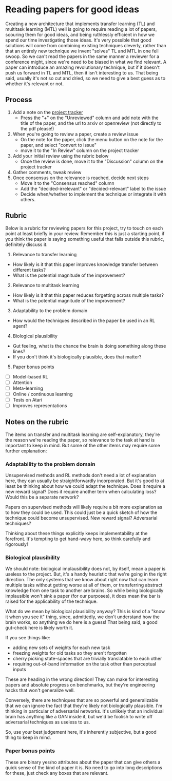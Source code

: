 # Reading papers for good ideas

Creating a new architecture that implements transfer learning (TL) and multitask learning (MTL) well is going to require reading a lot of papers, scouring them for good ideas, and being ruthlessly efficient in how we spend our time investigating those ideas.
It's very possible that good solutions will come from combining existing techniques cleverly, rather than that an entirely new technique we invent "solves" TL and MTL in one fell swoop.
So we can't read the papers in the same manner a reviewer for a conference might, since we're need to be biased in what we find relevant.
A paper can introduce an amazing revolutionary technique, but if it doesn't push us forward in TL and MTL, then it isn't interesting to us.
That being said, usually it's not so cut and dried, so we need to give a best guess as to whether it's relevant or not.

## Process

1. Add a note on the [project tracker](https://github.com/AI-ON/Multitask-and-Transfer-Learning/projects/4)
   - Press the "+" on the "Unreviewed" column and add note with the title of the paper, and the url to arxiv or openreview (not directly to the pdf please!)
2. When you're going to review a paper, create a review issue
   - On the note for the paper, click the menu button on the note for the paper, and select "convert to issue"
   - move it to the "In Review" column on the project tracker
3. Add your initial review using the rubric below
   - Once the review is done, move it to the "Discussion" column on the project tracker
4. Gather comments, tweak review
5. Once consensus on the relevance is reached, decide next steps
   - Move it to the "Consensus reached" column
   - Add the "decided-irrelevant" or "decided-relevant" label to the issue
   - Decide when/whether to implement the technique or integrate it with others.

## Rubric

Below is a rubric for reviewing papers for this project, try to touch on each point at least briefly in your review.
Remember this is just a starting point, if you think the paper is saying something useful that falls outside this rubric, definitely discuss it.

1. Relevance to transfer learning
  - How likely is it that this paper improves knowledge transfer between different tasks?
  - What is the potential magnitude of the improvement?
2. Relevance to multitask learning
  - How likely is it that this paper reduces forgetting across multiple tasks?
  - What is the potential magnitude of the improvement?
3. Adaptability to the problem domain
  - How would the techniques described in the paper be used in an RL agent?
4. Biological plausibility
  - Gut feeling, what is the chance the brain is doing something along these lines?
  - If you don't think it's biologically plausible, does that matter?
5. Paper bonus points
  - [ ] Model-based RL
  - [ ] Attention
  - [ ] Meta-learning
  - [ ] Online / continuous learning
  - [ ] Tests on Atari
  - [ ] Improves representations

## Notes on the rubric
The items on transfer and multitask learning are self-explanatory, they're the reason we're reading the paper, so relevance to the task at hand is important to keep in mind. But some of the other items may require some further explanation:

### Adaptability to the problem domain
Unsupervised methods and RL methods don't need a lot of explanation here, they can usually be straightforwardly incorporated.
But it's good to at least be thinking about how we could adapt the technique.
Does it require a new reward signal?
Does it require another term when calculating loss?
Would this be a separate network?

Papers on supervised methods will likely require a bit more explanation as to how they could be used.
This could just be a quick sketch of how the technique could become unsupervised.
New reward signal?
Adversarial techniques?

Thinking about these things explicitly keeps implementability at the forefront.
It's tempting to get hand-wavy here, so think carefully and rigorously!

### Biological plausibility

We should note: biological implausibility does not, by itself, mean a paper is useless to the project.
But, it's a handy heuristic that we're going in the right direction.
The only systems that we know about right now that can learn multiple tasks without getting worse at all of them, or transferring abstract knowledge from one task to another are brains.
So while being biologically implausible won't sink a paper (for our purposes), it does mean the bar is raised for the applicability of the technique.

What do we mean by biological plausibility anyway?
This is kind of a "know it when you see it" thing, since, admittedly, we don't understand how the brain works, so anything we do here is a guess!
That being said, a good gut-check here is likely worth it.

If you see things like:
 * adding new sets of weights for each new task
 * freezing weights for old tasks so they aren't forgotten
 * cherry picking state-spaces that are trivially translatable to each other
 * requiring out-of-band information on the task other than perceptual inputs

These are heading in the wrong direction!
They can make for interesting papers and absolute progress on benchmarks, but they're engineering hacks that won't generalize well.

Conversely, there are techniques that are so powerful and generalizable that we can ignore the fact that they're likely not biologically plausible.
I'm thinking in particular of adversarial networks.
It's unlikely that an individual brain has anything like a GAN inside it, but we'd be foolish to write off adversarial techniques as useless to us.

So, use your best judgement here, it's inherently subjective, but a good thing to keep in mind.

### Paper bonus points

These are binary yes/no attributes about the paper that can give others a quick sense of the kind of paper it is.
No need to go into long descriptions for these, just check any boxes that are relevant.
